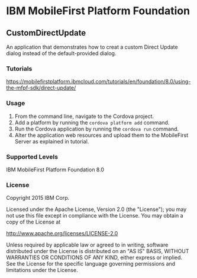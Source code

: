 IBM MobileFirst Platform Foundation
===
## CustomDirectUpdate
An application that demonstrates how to creat a custom Direct Update dialog instead of the default-provided dialog.

### Tutorials
https://mobilefirstplatform.ibmcloud.com/tutorials/en/foundation/8.0/using-the-mfpf-sdk/direct-update/

### Usage

1. From the command line, navigate to the Cordova project.
2. Add a platform by running the `cordova platform add` command.
3. Run the Cordova application by running the `cordova run` command.
4. Alter the application web resources and upload them to the MobileFirst Server as explained in tutorial.

### Supported Levels
IBM MobileFirst Platform Foundation 8.0

### License
Copyright 2015 IBM Corp.

Licensed under the Apache License, Version 2.0 (the "License");
you may not use this file except in compliance with the License.
You may obtain a copy of the License at

http://www.apache.org/licenses/LICENSE-2.0

Unless required by applicable law or agreed to in writing, software
distributed under the License is distributed on an "AS IS" BASIS,
WITHOUT WARRANTIES OR CONDITIONS OF ANY KIND, either express or implied.
See the License for the specific language governing permissions and
limitations under the License.
